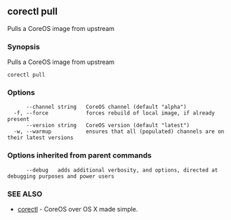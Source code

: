 ## corectl pull

Pulls a CoreOS image from upstream

### Synopsis


Pulls a CoreOS image from upstream

```
corectl pull
```

### Options

```
      --channel string   CoreOS channel (default "alpha")
  -f, --force            forces rebuild of local image, if already present
      --version string   CoreOS version (default "latest")
  -w, --warmup           ensures that all (populated) channels are on their latest versions
```

### Options inherited from parent commands

```
      --debug   adds additional verbosity, and options, directed at debugging purposes and power users
```

### SEE ALSO
* [corectl](corectl.md)	 - CoreOS over OS X made simple.

